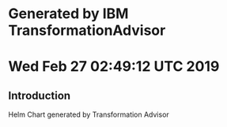 # Generated by IBM TransformationAdvisor
# Wed Feb 27 02:49:12 UTC 2019
## Introduction

Helm Chart generated by Transformation Advisor
